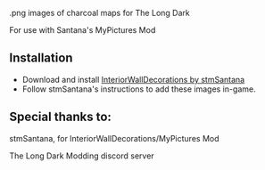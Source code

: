 .png images of charcoal maps for The Long Dark

For use with Santana's MyPictures Mod

## Installation
* Download and install [InteriorWallDecorations by stmSantana](https://github.com/stmSantana/InteriorWallDecorations)
* Follow stmSantana's instructions to add these images in-game.

## Special thanks to:
stmSantana, for InteriorWallDecorations/MyPictures Mod

The Long Dark Modding discord server
